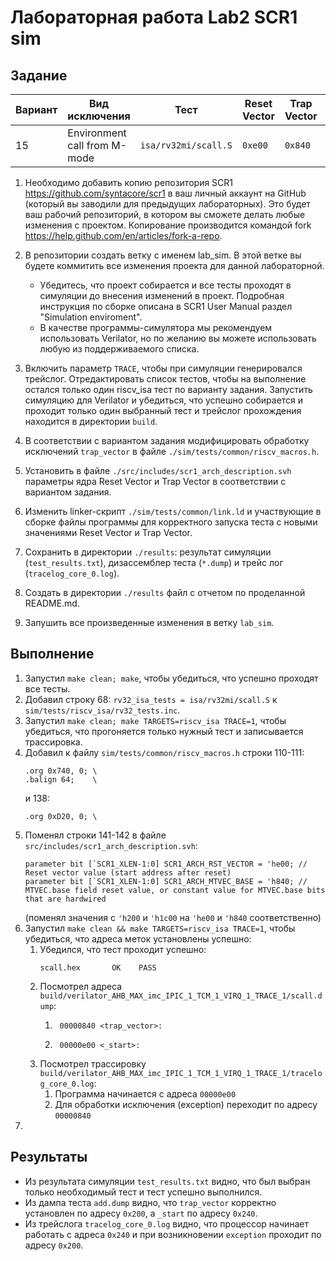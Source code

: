 # Лабораторная работа Lab2 SCR1 sim
## Задание
| Вариант | Вид исключения | Тест | Reset Vector | Trap Vector | При обработке |
| ------- | -------------- | ---- | ------------ | ----------- | ------------- |
| 15 | Environment call from M-mode | `isa/rv32mi/scall.S` | `0xe00` | `0x840` | Вывод строки `ecall` |


1. Необходимо добавить копию репозитория SCR1 https://github.com/syntacore/scr1 в ваш личный аккаунт на GitHub (который вы заводили для предыдущих лабораторных). Это будет ваш рабочий репозиторий, в котором вы сможете делать любые изменения с проектом. Копирование производится командой fork https://help.github.com/en/articles/fork-a-repo.
1. В репозитории создать ветку с именем lab_sim. В этой ветке вы будете коммитить все изменения проекта для данной лабораторной.
    - Убедитесь, что проект собирается и все тесты проходят в симуляции до внесения изменений в проект. Подробная инструкция по сборке описана в SCR1 User Manual раздел "Simulation enviroment".
    - В качестве программы-симулятора мы рекомендуем использовать Verilator, но по желанию вы можете использовать любую из поддерживаемого списка.

1. Включить параметр `TRACE`, чтобы при симуляции генерировался трейслог. Отредактировать список тестов, чтобы на выполнение остался только один riscv_isa тест по варианту задания. Запустить симуляцию для Verilator и убедиться, что успешно собирается и проходит только один выбранный тест и трейслог прохождения находится в директории `build`.
1. В соответствии с вариантом задания модифицировать обработку исключений `trap_vector` в файле `./sim/tests/common/riscv_macros.h`.
1. Установить в файле `./src/includes/scr1_arch_description.svh` параметры ядра Reset Vector и Trap Vector в соответствии с вариантом задания.
1. Изменить linker-скрипт `./sim/tests/common/link.ld` и участвующие в сборке файлы программы для корректного запуска теста с новыми значениями Reset Vector и Trap Vector.
1. Сохранить в директории `./results`: результат симуляции (`test_results.txt`), дизассемблер теста (`*.dump`) и трейс лог (`tracelog_core_0.log`).
1. Создать в директории `./results` файл с отчетом по проделанной README.md.
1. Запушить все произведенные изменения в ветку `lab_sim`.

## Выполнение
1. Запустил `make clean; make`, чтобы убедиться, что успешно проходят все тесты.
1. Добавил строку 68: `rv32_isa_tests = isa/rv32mi/scall.S` к `sim/tests/riscv_isa/rv32_tests.inc`.
1. Запустил `make clean; make TARGETS=riscv_isa TRACE=1`, чтобы убедиться, что прогоняется только нужный тест и записывается трассировка.
1. Добавил к файлу `sim/tests/common/riscv_macros.h` строки 110-111:
    ```
    .org 0x740, 0; \
    .balign 64;    \
    ```
    и 138:
    ```
    .org 0xD20, 0; \
    ```
1. Поменял строки 141-142 в файле `src/includes/scr1_arch_description.svh`:
    ```
    parameter bit [`SCR1_XLEN-1:0] SCR1_ARCH_RST_VECTOR = 'he00; // Reset vector value (start address after reset)
    parameter bit [`SCR1_XLEN-1:0] SCR1_ARCH_MTVEC_BASE = 'h840; // MTVEC.base field reset value, or constant value for MTVEC.base bits that are hardwired
    ```
    (поменял значения с `'h200` и `'h1c00` на `'he00` и `'h840` соответственно)
1. Запустил `make clean && make TARGETS=riscv_isa TRACE=1`, чтобы убедиться, что адреса меток установлены успешно:
    1. Убедился, что тест проходит успешно:
        ```
        scall.hex		OK	  PASS
        ```
    1. Посмотрел адреса `build/verilator_AHB_MAX_imc_IPIC_1_TCM_1_VIRQ_1_TRACE_1/scall.dump`:
        1. ```
            00000840 <trap_vector>:
            ```
        1. ```
            00000e00 <_start>:
            ```
    1. Посмотрел трассировку `build/verilator_AHB_MAX_imc_IPIC_1_TCM_1_VIRQ_1_TRACE_1/tracelog_core_0.log`:
        1. Программа начинается с адреса `00000e00`
        1. Для обработки исключения (exception) переходит по адресу `00000840`
1.
## Результаты
- Из результата симуляции `test_results.txt` видно, что был выбран только необходимый тест и тест успешно выполнился.
- Из дампа теста `add.dump` видно, что `trap_vector` корректно установлен по адресу `0x200`, а `_start` по адресу `0x240`.
- Из трейслога `tracelog_core_0.log` видно, что процессор начинает работать с адреса `0x240` и при возникновении `exception` проходит по адресу `0x200`.
